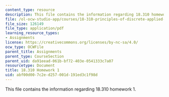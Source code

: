 ```yaml
---
content_type: resource
description: This file contains the information regarding 18.310 homework 1.
file: /ol-ocw-studio-app/courses/18-310-principles-of-discrete-applied-mathematics-fall-2013/abf00d007c2ed257001d191ed3c1f98d_MIT18_310F13_Homework1.pdf
file_size: 126149
file_type: application/pdf
learning_resource_types:
- Assignments
license: https://creativecommons.org/licenses/by-nc-sa/4.0/
ocw_type: OCWFile
parent_title: Assignments
parent_type: CourseSection
parent_uid: da91eead-061b-bf72-403e-0541333c7a07
resourcetype: Document
title: 18.310 Homework 1
uid: abf00d00-7c2e-d257-001d-191ed3c1f98d
---
```

This file contains the information regarding 18.310 homework 1.